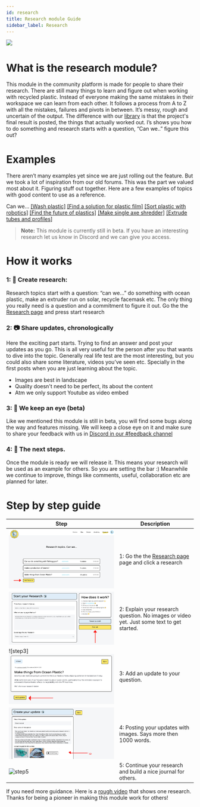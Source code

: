 ```yaml
---
id: research
title: Research module Guide
sidebar_label: Research
---
```


<img src="../assets/guides/research-intro.png"/>

# What is the research module?

This module in the community platform is made for people to share their research. There are still many things to learn and figure out when working with recycled plastic. Instead of everyone making the same mistakes in their workspace we can learn from each other. It follows a process from A to Z with all the mistakes, failures and pivots in between. It’s messy, rough and uncertain of the output. The difference with our [library](https://community.preciousplastic.com/library) is that the project's final result is posted, the things that actually worked out. I’s shows you how to do something and research starts with a question, “Can we..” figure this out?



# Examples
There aren’t many examples yet since we are just rolling out the feature. But we took a lot of inspiration from our old forums. This was the part we valued most about it. Figuring stuff out together. Here are a few examples of topics with good content to use as a reference.

Can we...
[[Wash plastic]](https://davehakkens.nl/community/forums/topic/washing-plastic-v4/)
[[Find a solution for plastic film]](https://davehakkens.nl/community/forums/topic/find-a-solution-for-foil-waste-v4/)
[[Sort plastic with robotics]](https://davehakkens.nl/community/forums/topic/sorting-plastic-with-robotics-v4/)
[[Find the future of plastics]](https://davehakkens.nl/community/forums/topic/experiment-with-future-plastic-alternatives-v4/)
[[Make single axe shredder]](https://davehakkens.nl/community/forums/topic/v4-shredder-development/)
[[Extrude tubes and profiles]](https://davehakkens.nl/community/forums/topic/v4-extrusion-tubes-and-profiles/)

> **Note:** This module is currently still in beta. If you have an interesting research let us know in Discord and we can give you access.

# How it works

### 1: 📝 Create research:
Research topics start with a question: “can we…” do something with ocean plastic, make an extruder run on solar,  recycle facemask etc. The only thing you really need is a question and a commitment to figure it out. Go the the [Research page](https://community.preciousplastic.com/research) and press start research

### 2: 📷 Share updates, chronologically
Here the exciting part starts. Trying to find an answer and post your updates as you go. This is all very useful for the person after you that wants to dive into the topic. Generally real life test are the most interesting, but you could also share some literature, videos you’ve seen etc. Specially in the first posts when you are just learning about the topic.

- Images are best in landscape
- Quality doesn't need to be perfect, its about the content
- Atm we only support Youtube as video embed


### 3: 🐛 We keep an eye (beta)
Like we mentioned this module is still in beta, you will find some bugs along the way and features missing. We will keep a close eye on it and make sure to share your feedback with us in [Discord in our #feedback channel](https://discordapp.com/invite/n5d8Vrr)

### 4: 💫 The next steps.
Once the module is ready we will release it. This means your research will be used as an example for others. So you are setting the bar :) Meanwhile we continue to improve, things like comments, useful, collaboration etc are planned for later.




# Step by step guide

| Step | Description|
|-----------|---------|
|![step1](assets/guides/research-example-1.jpg)| 1: Go the the [Research page](https://community.preciousplastic.com/research) page and click a research|
| ![step2](assets/guides/research-example-2.jpg) | 2: Explain your research question. No images or video yet. Just some text to get started. |
| ![step3]![step3](assets/guides/research-example-3.jpg) | 3: Add an update to your question.  |
| ![step4](assets/guides/research-example-4.jpg) | 4: Posting your updates with images. Says more then 1000 words.     |
| ![step5](assets/guides/research-example-5.gif) | 5: Continue your research and build a nice journal for others.   |




 If you need more guidance. Here is a [rough video](https://drive.google.com/file/d/1roEAdwNSK9HyE_1Jqm29d_cOusyYYHzU/view) that shows one research.
 Thanks for being a pioneer in making this module work for others!
